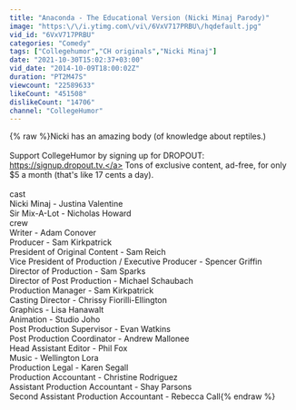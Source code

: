 ```yaml
---
title: "Anaconda - The Educational Version (Nicki Minaj Parody)"
image: "https:\/\/i.ytimg.com\/vi\/6VxV717PRBU\/hqdefault.jpg"
vid_id: "6VxV717PRBU"
categories: "Comedy"
tags: ["Collegehumor","CH originals","Nicki Minaj"]
date: "2021-10-30T15:02:37+03:00"
vid_date: "2014-10-09T18:00:02Z"
duration: "PT2M47S"
viewcount: "22589633"
likeCount: "451508"
dislikeCount: "14706"
channel: "CollegeHumor"
---
```

{% raw %}Nicki has an amazing body (of knowledge about reptiles.)<br /><br />Support CollegeHumor by signing up for DROPOUT: <a rel="nofollow" target="blank" href="https://signup.dropout.tv.">https://signup.dropout.tv.</a> Tons of exclusive content, ad-free, for only $5 a month (that's like 17 cents a day).<br /><br />cast<br />Nicki Minaj - Justina Valentine<br />Sir Mix-A-Lot - Nicholas Howard<br />crew<br />Writer - Adam Conover<br />Producer - Sam Kirkpatrick<br />President of Original Content - Sam Reich<br />Vice President of Production / Executive Producer - Spencer Griffin<br />Director of Production - Sam Sparks<br />Director of Post Production - Michael Schaubach<br />Production Manager - Sam Kirkpatrick<br />Casting Director - Chrissy Fiorilli-Ellington<br />Graphics - Lisa Hanawalt<br />Animation - Studio Joho<br />Post Production Supervisor - Evan Watkins<br />Post Production Coordinator - Andrew Mallonee<br />Head Assistant Editor - Phil Fox<br />Music - Wellington Lora<br />Production Legal - Karen Segall<br />Production Accountant - Christine Rodriguez<br />Assistant Production Accountant - Shay Parsons<br />Second Assistant Production Accountant - Rebecca Call{% endraw %}
